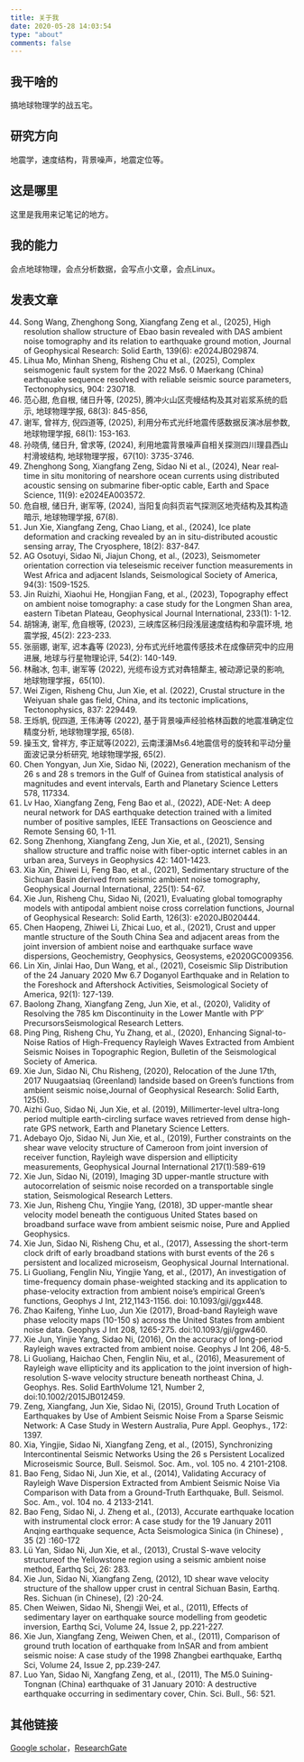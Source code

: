 ```yaml
---
title: 关于我
date: 2020-05-28 14:03:54
type: "about"
comments: false
---
```

## 我干啥的
搞地球物理学的战五宅。

## 研究方向
地震学，速度结构，背景噪声，地震定位等。

## 这是哪里
这里是我用来记笔记的地方。

## 我的能力
会点地球物理，会点分析数据，会写点小文章，会点Linux。


## 发表文章 
44. Song Wang, Zhenghong Song, Xiangfang Zeng et al., (2025), High resolution shallow structure of Ebao basin revealed with DAS ambient noise tomography and its relation to earthquake ground motion, Journal of Geophysical Research: Solid Earth, 139(6): e2024JB029874.
43. Lihua Mo, Minhan Sheng, Risheng Chu et al., (2025), Complex seismogenic fault system for the 2022 Ms6. 0 Maerkang (China) earthquake sequence resolved with reliable seismic source parameters, Tectonophysics, 904: 230718.
42. 范心甜, 危自根, 储日升等, (2025), 腾冲火山区壳幔结构及其对岩浆系统的启示, 地球物理学报, 68(3): 845-856,
41. 谢军, 曾祥方, 倪四道等, (2025), 利用分布式光纤地震传感数据反演冰层参数, 地球物理学报, 68(1): 153-163.
40. 孙晓倩, 储日升, 曾求等, (2024), 利用地震背景噪声自相关探测四川理县西山村滑坡结构, 地球物理学报，67(10): 3735-3746.
39. Zhenghong Song, Xiangfang Zeng, Sidao Ni et al., (2024), Near real‐time in situ monitoring of nearshore ocean currents using distributed acoustic sensing on submarine fiber‐optic cable, Earth and Space Science, 11(9): e2024EA003572.
38. 危自根, 储日升, 谢军等, (2024), 当阳复向斜页岩气探测区地壳结构及其构造暗示, 地球物理学报, 67(8).
37. Jun Xie, Xiangfang Zeng, Chao Liang, et al., (2024), Ice plate deformation and cracking revealed by an in situ-distributed acoustic sensing array, The Cryosphere, 18(2): 837-847. 
36. AG Osotuyi, Sidao Ni, Jiajun Chong, et al., (2023), Seismometer orientation correction via teleseismic receiver function measurements in West Africa and adjacent Islands, Seismological Society of America, 94(3): 1509-1525.
35. Jin Ruizhi, Xiaohui He, Hongjian Fang, et al., (2023), Topography effect on ambient noise tomography: a case study for the Longmen Shan area, eastern Tibetan Plateau, Geophysical Journal International, 233(1): 1-12.
34. 胡锦涛, 谢军, 危自根等, (2023), 三峡库区秭归段浅层速度结构和孕震环境, 地震学报, 45(2): 223-233.
33. 张丽娜, 谢军, 迟本鑫等 (2023), 分布式光纤地震传感技术在成像研究中的应用进展, 地球与行星物理论评, 54(2): 140-149.
32. 林融冰, 包丰, 谢军等 (2022), 光缆布设方式对犇犃犛主, 被动源记录的影响, 地球物理学报，65(10).
31. Wei Zigen, Risheng Chu, Jun Xie, et al. (2022), Crustal structure in the Weiyuan shale gas field, China, and its tectonic implications, Tectonophysics, 837: 229449.
30. 王烁帆, 倪四道, 王伟涛等 (2022), 基于背景噪声经验格林函数的地震准确定位精度分析, 地球物理学报, 65(8).
29. 操玉文, 曾祥方, 李正斌等(2022), 云南漾濞Ms6.4地震信号的旋转和平动分量面波记录分析研究, 地球物理学报, 65(2).
28. Chen Yongyan, Jun Xie, Sidao Ni, (2022), Generation mechanism of the 26 s and 28 s tremors in the Gulf of Guinea from statistical analysis of magnitudes and event intervals, Earth and Planetary Science Letters 578, 117334.
27. Lv Hao, Xiangfang Zeng, Feng Bao et al., (2022), ADE-Net: A deep neural network for DAS earthquake detection trained with a limited number of positive samples, IEEE Transactions on Geoscience and Remote Sensing 60, 1-11.
26. Song Zhenhong, Xiangfang Zeng, Jun Xie, et al., (2021), Sensing shallow structure and traffic noise with fiber-optic internet cables in an urban area, Surveys in Geophysics 42: 1401-1423.
25. Xia Xin, Zhiwei Li, Feng Bao, et al., (2021), Sedimentary structure of the Sichuan Basin derived from seismic ambient noise tomography, Geophysical Journal International, 225(1): 54-67.
24. Xie Jun, Risheng Chu, Sidao Ni, (2021), Evaluating global tomography models with antipodal ambient noise cross correlation functions, Journal of Geophysical Research: Solid Earth, 126(3): e2020JB020444.
23. Chen Haopeng, Zhiwei Li, Zhicai Luo, et al., (2021), Crust and upper mantle structure of the South China Sea and adjacent areas from the joint inversion of ambient noise and earthquake surface wave dispersions, Geochemistry, Geophysics, Geosystems, e2020GC009356.
22. Lin Xin, Jinlai Hao, Dun Wang, et al., (2021), Coseismic Slip Distribution of the 24 January 2020 Mw 6.7 Doganyol Earthquake and in Relation to the Foreshock and Aftershock Activities, Seismological Society of America, 92(1): 127-139.
21. Baolong Zhang, Xiangfang Zeng, Jun Xie, et al., (2020), Validity of Resolving the 785 km Discontinuity in the Lower Mantle with P′P′ PrecursorsSeismological Research Letters.
20. Ping Ping, Risheng Chu, Yu Zhang, et al., (2020), Enhancing Signal-to-Noise Ratios of High-Frequency Rayleigh Waves Extracted from Ambient Seismic Noises in Topographic Region, Bulletin of the Seismological Society of America.
19. Xie Jun, Sidao Ni, Chu Risheng, (2020), Relocation of the June 17th, 2017 Nuugaatsiaq (Greenland) landside based on Green’s functions from ambient seismic noise,Journal of Geophysical Research: Solid Earth, 125(5).
18. Aizhi Guo, Sidao Ni, Jun Xie, et al. (2019), Millimerter-level ultra-long period multiple earth-circling surface waves retrieved from dense high-rate GPS network, Earth and Planetary Science Letters.
17. Adebayo Ojo, Sidao Ni, Jun Xie, et al., (2019), Further constraints on the shear wave velocity structure of Cameroon from joint inversion of receiver function, Rayleigh wave dispersion and ellipticity measurements, Geophysical Journal International 217(1):589-619
16. Xie Jun, Sidao Ni, (2019), Imaging 3D upper-mantle structure with autocorrelation of seismic noise recorded on a transportable single station, Seismological Research Letters.
15. Xie Jun, Risheng Chu, Yingjie Yang, (2018), 3D upper-mantle shear velocity model beneath the contiguous United States based on broadband surface wave from ambient seismic noise, Pure and Applied Geophysics.
14. Xie Jun, Sidao Ni, Risheng Chu, et al., (2017), Assessing the short-term clock drift of early broadband stations with burst events of the 26 s persistent and localized microseism, Geophysical Journal International.
13. Li Guoliang, Fenglin Niu, Yingjie Yang, et al., (2017), An investigation of time-frequency domain phase-weighted stacking and its application to phase-velocity extraction from ambient noise’s empirical Green’s functions, Geophys J Int, 212,1143-1156. doi: 10.1093/gji/ggx448.
12. Zhao Kaifeng, Yinhe Luo, Jun Xie (2017), Broad-band Rayleigh wave phase velocity maps (10-150 s) across the United States from ambient noise data. Geophys J Int 208, 1265-275. doi:10.1093/gji/ggw460.
11. Xie Jun, Yinjie Yang, Sidao Ni, (2016), On the accuracy of long-period Rayleigh waves extracted from ambient noise. Geophys J Int 206, 48-5.
10. Li Guoliang, Haichao Chen, Fenglin Niu, et al., (2016), Measurement of Rayleigh wave ellipticity and its application to the joint inversion of high-resolution S-wave velocity structure beneath northeast China, J. Geophys. Res. Solid EarthVolume 121, Number 2, doi:10.1002/2015JB012459.
9. Zeng, Xiangfang, Jun Xie, Sidao Ni, (2015), Ground Truth Location of Earthquakes by Use of Ambient Seismic Noise From a Sparse Seismic Network: A Case Study in Western Australia, Pure Appl. Geophys., 172: 1397.
8. Xia, Yingjie, Sidao Ni, Xiangfang Zeng, et al., (2015), Synchronizing Intercontinental Seismic Networks Using the 26 s Persistent Localized Microseismic Source, Bull. Seismol. Soc. Am., vol. 105 no. 4 2101-2108.
7. Bao Feng, Sidao Ni, Jun Xie, et al., (2014), Validating Accuracy of Rayleigh Wave Dispersion Extracted from Ambient Seismic Noise Via Comparison with Data from a Ground-Truth Earthquake, Bull. Seismol. Soc. Am., vol. 104 no. 4 2133-2141.
6. Bao Feng, Sidao Ni, J. Zheng et al., (2013), Accurate earthquake location with instrumental clock error: A case study for the 19 January 2011 Anqing earthquake sequence, Acta Seismologica Sinica (in Chinese) , 35 (2) :160-172
5. Lü Yan, Sidao Ni, Jun Xie, et al., (2013), Crustal S-wave velocity structureof the Yellowstone region using a seismic ambient noise method, Earthq Sci, 26: 283.
4. Xie Jun, Sidao Ni, Xiangfang Zeng, (2012), 1D shear wave velocity structure of the shallow upper crust in central Sichuan Basin, Earthq. Res. Sichuan (in Chinese), (2) :20-24.
3. Chen Weiwen, Sidao Ni, Shengji Wei, et al., (2011), Effects of sedimentary layer on earthquake source modelling from geodetic inversion, Earthq Sci, Volume 24, Issue 2, pp.221-227.
2. Xie Jun, Xiangfang Zeng, Weiwen Chen, et al., (2011), Comparison of ground truth location of earthquake from InSAR and from ambient seismic noise: A case study of the 1998 Zhangbei earthquake, Earthq Sci, Volume 24, Issue 2, pp.239-247.
1. Luo Yan, Sidao Ni, Xangfang Zeng, et al., (2011), The M5.0 Suining-Tongnan (China) earthquake of 31 January 2010: A destructive earthquake occurring in sedimentary cover, Chin. Sci. Bull., 56: 521.
## 其他链接
[Google scholar](https://scholar.google.com/citations?user=HlONCtkAAAAJ&hl=en)，[ResearchGate](https://www.researchgate.net/profile/Jun_Xie6)
